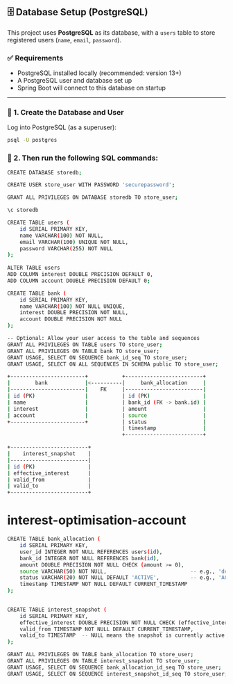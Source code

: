 ## 🗄️ Database Setup (PostgreSQL)

This project uses **PostgreSQL** as its database, with a `users` table to store registered users (`name`, `email`, `password`).

### ✅ Requirements

- PostgreSQL installed locally (recommended: version 13+)
- A PostgreSQL user and database set up
- Spring Boot will connect to this database on startup

---

### 🔧 1. Create the Database and User

Log into PostgreSQL (as a superuser):

```bash
psql -U postgres
```
### 🔧 2. Then run the following SQL commands:

```bash
CREATE DATABASE storedb;

CREATE USER store_user WITH PASSWORD 'securepassword';

GRANT ALL PRIVILEGES ON DATABASE storedb TO store_user;

\c storedb

CREATE TABLE users (
    id SERIAL PRIMARY KEY,
    name VARCHAR(100) NOT NULL,
    email VARCHAR(100) UNIQUE NOT NULL,
    password VARCHAR(255) NOT NULL
);
  
ALTER TABLE users
ADD COLUMN interest DOUBLE PRECISION DEFAULT 0,
ADD COLUMN account DOUBLE PRECISION DEFAULT 0;

CREATE TABLE bank (
    id SERIAL PRIMARY KEY,
    name VARCHAR(100) NOT NULL UNIQUE,
    interest DOUBLE PRECISION NOT NULL,
    account DOUBLE PRECISION NOT NULL
);

-- Optional: Allow your user access to the table and sequences
GRANT ALL PRIVILEGES ON TABLE users TO store_user;
GRANT ALL PRIVILEGES ON TABLE bank TO store_user;
GRANT USAGE, SELECT ON SEQUENCE bank_id_seq TO store_user;
GRANT USAGE, SELECT ON ALL SEQUENCES IN SCHEMA public TO store_user;
```
```bash
+------------------------+           +-------------------------+
|        bank            |<----------|     bank_allocation     |
|------------------------|    FK     |-------------------------|
| id (PK)                |           | id (PK)                 |
| name                   |           | bank_id (FK -> bank.id) |
| interest               |           | amount                  |
| account                |           | source                  |
+------------------------+           | status                  |
                                     | timestamp               |
                                     +-------------------------+

+-------------------------+
|    interest_snapshot    |
|-------------------------|
| id (PK)                 |
| effective_interest      |
| valid_from              |
| valid_to                |
+-------------------------+
```
# interest-optimisation-account

```bash
CREATE TABLE bank_allocation (
    id SERIAL PRIMARY KEY,
    user_id INTEGER NOT NULL REFERENCES users(id),       
    bank_id INTEGER NOT NULL REFERENCES bank(id),
    amount DOUBLE PRECISION NOT NULL CHECK (amount >= 0),
    source VARCHAR(50) NOT NULL,                           -- e.g., 'deposit', 'rebalancing'
    status VARCHAR(20) NOT NULL DEFAULT 'ACTIVE',          -- e.g., 'ACTIVE', 'REALLOCATED'
    timestamp TIMESTAMP NOT NULL DEFAULT CURRENT_TIMESTAMP
);

  
CREATE TABLE interest_snapshot (
    id SERIAL PRIMARY KEY,
    effective_interest DOUBLE PRECISION NOT NULL CHECK (effective_interest >= 0),
    valid_from TIMESTAMP NOT NULL DEFAULT CURRENT_TIMESTAMP,
    valid_to TIMESTAMP  -- NULL means the snapshot is currently active
);

GRANT ALL PRIVILEGES ON TABLE bank_allocation TO store_user;
GRANT ALL PRIVILEGES ON TABLE interest_snapshot TO store_user;
GRANT USAGE, SELECT ON SEQUENCE bank_allocation_id_seq TO store_user;
GRANT USAGE, SELECT ON SEQUENCE interest_snapshot_id_seq TO store_user;

```
